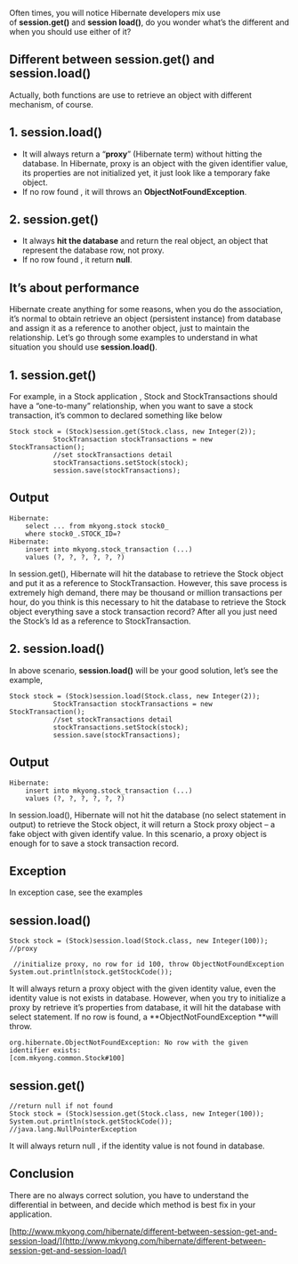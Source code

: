 Often times, you will notice Hibernate developers mix use of **session.get()** and **session load()**, do you wonder what’s the different and when you should use either of it?

## Different between session.get() and session.load()

Actually, both functions are use to retrieve an object with different mechanism, of course.

## 1\. session.load()

*   It will always return a “**proxy**” (Hibernate term) without hitting the database. In Hibernate, proxy is an object with the given identifier value, its properties are not initialized yet, it just look like a temporary fake object.
*   If no row found , it will throws an **ObjectNotFoundException**.

## 2\. session.get()

*   It always **hit the database** and return the real object, an object that represent the database row, not proxy.
*   If no row found , it return **null**.

## It’s about performance

Hibernate create anything for some reasons, when you do the association, it’s normal to obtain retrieve an object (persistent instance) from database and assign it as a reference to another object, just to maintain the relationship. Let’s go through some examples to understand in what situation you should use **session.load()**.

## 1\. session.get()

For example, in a Stock application , Stock and StockTransactions should have a “one-to-many” relationship, when you want to save a stock transaction, it’s common to declared something like below

    Stock stock = (Stock)session.get(Stock.class, new Integer(2));
               StockTransaction stockTransactions = new StockTransaction();
               //set stockTransactions detail
               stockTransactions.setStock(stock);
               session.save(stockTransactions);

## Output

    Hibernate:
        select ... from mkyong.stock stock0_
        where stock0_.STOCK_ID=?
    Hibernate:
        insert into mkyong.stock_transaction (...)
        values (?, ?, ?, ?, ?, ?)

In session.get(), Hibernate will hit the database to retrieve the Stock object and put it as a reference to StockTransaction. However, this save process is extremely high demand, there may be thousand or million transactions per hour, do you think is this necessary to hit the database to retrieve the Stock object everything save a stock transaction record? After all you just need the Stock’s Id as a reference to StockTransaction.

## 2\. session.load()

In above scenario, **session.load()** will be your good solution, let’s see the example,

    Stock stock = (Stock)session.load(Stock.class, new Integer(2));
               StockTransaction stockTransactions = new StockTransaction();
               //set stockTransactions detail
               stockTransactions.setStock(stock);
               session.save(stockTransactions);

## Output

    Hibernate:
        insert into mkyong.stock_transaction (...)
        values (?, ?, ?, ?, ?, ?)

In session.load(), Hibernate will not hit the database (no select statement in output) to retrieve the Stock object, it will return a Stock proxy object – a fake object with given identify value. In this scenario, a proxy object is enough for to save a stock transaction record.

## Exception

In exception case, see the examples

## session.load()

    Stock stock = (Stock)session.load(Stock.class, new Integer(100)); //proxy

     //initialize proxy, no row for id 100, throw ObjectNotFoundException
    System.out.println(stock.getStockCode());

It will always return a proxy object with the given identity value, even the identity value is not exists in database. However, when you try to initialize a proxy by retrieve it’s properties from database, it will hit the database with select statement. If no row is found, a **ObjectNotFoundException **will throw.

    org.hibernate.ObjectNotFoundException: No row with the given identifier exists:
    [com.mkyong.common.Stock#100]

## session.get()

    //return null if not found
    Stock stock = (Stock)session.get(Stock.class, new Integer(100));
    System.out.println(stock.getStockCode()); //java.lang.NullPointerException

It will always return null , if the identity value is not found in database.

## Conclusion

There are no always correct solution, you have to understand the differential in between, and decide which method is best fix in your application.

[http://www.mkyong.com/hibernate/different-between-session-get-and-session-load/](http://www.mkyong.com/hibernate/different-between-session-get-and-session-load/)
